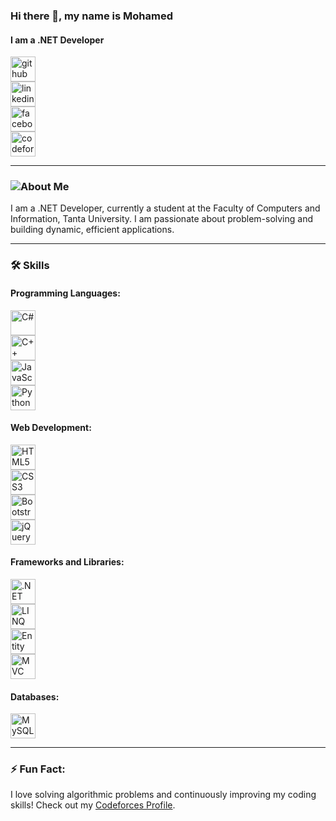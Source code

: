 ### Hi there 👋, my name is Mohamed  
#### I am a .NET Developer  

[<img src='https://img.icons8.com/fluency/48/000000/github.png' alt='github' height='40'>](https://github.com/MOHAMED22SHOSHA)  
[<img src='https://img.icons8.com/color/48/000000/linkedin.png' alt='linkedin' height='40'>](https://www.linkedin.com/in/mohamed-shosha-994803273/)  
[<img src='https://img.icons8.com/color/48/000000/facebook-new.png' alt='facebook' height='40'>](https://www.facebook.com/mo.shosha.7)  
[<img src='https://img.icons8.com/windows/50/26e07f/codeforces.png' alt='codeforces' height='40'>](https://codeforces.com/profile/Mohamed_Shosha)  

---

### ![About Me](IMAGE_URL)

I am a .NET Developer, currently a student at the Faculty of Computers and Information, Tanta University. I am passionate about problem-solving and building dynamic, efficient applications.

---

### 🛠️ **Skills**

#### Programming Languages:
[<img src='https://img.icons8.com/color/48/000000/c-sharp-logo-2.png' alt='C#' height='40'>](https://docs.microsoft.com/en-us/dotnet/csharp/)  
[<img src='https://img.icons8.com/color/48/000000/c-plus-plus-logo.png' alt='C++' height='40'>](https://isocpp.org/)  
[<img src='https://img.icons8.com/color/48/000000/javascript--v1.png' alt='JavaScript' height='40'>](https://developer.mozilla.org/en-US/docs/Web/JavaScript)  
[<img src='https://img.icons8.com/color/48/000000/python.png' alt='Python' height='40'>](https://www.python.org/)  

#### Web Development:
[<img src='https://img.icons8.com/color/48/000000/html-5--v1.png' alt='HTML5' height='40'>](https://developer.mozilla.org/en-US/docs/Web/HTML)  
[<img src='https://img.icons8.com/color/48/000000/css3.png' alt='CSS3' height='40'>](https://developer.mozilla.org/en-US/docs/Web/CSS)  
[<img src='https://img.icons8.com/color/48/000000/bootstrap.png' alt='Bootstrap' height='40'>](https://getbootstrap.com/)  
[<img src='https://img.icons8.com/ios-filled/50/000000/jquery.png' alt='jQuery' height='40'>](https://jquery.com/)  

#### Frameworks and Libraries:
[<img src='https://img.icons8.com/color/48/000000/dot-net.png' alt='.NET' height='40'>](https://dotnet.microsoft.com/)  
[<img src='https://img.icons8.com/color/48/000000/linq.png' alt='LINQ' height='40'>](https://docs.microsoft.com/en-us/dotnet/csharp/programming-guide/concepts/linq/)  
[<img src='https://img.icons8.com/color/48/000000/entity-framework.png' alt='Entity Framework' height='40'>](https://docs.microsoft.com/en-us/ef/)  
[<img src='https://img.icons8.com/color/48/000000/mvc.png' alt='MVC' height='40'>](https://dotnet.microsoft.com/apps/aspnet/mvc)  

#### Databases:
[<img src='https://img.icons8.com/color/48/000000/mysql-logo.png' alt='MySQL' height='40'>](https://www.mysql.com/)  

---

### ⚡ Fun Fact:
I love solving algorithmic problems and continuously improving my coding skills! Check out my [Codeforces Profile](https://codeforces.com/profile/Mohamed_Shosha).
